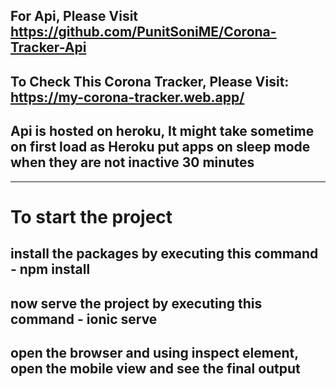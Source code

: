 ## For Api, Please Visit https://github.com/PunitSoniME/Corona-Tracker-Api

## To Check This Corona Tracker, Please Visit: https://my-corona-tracker.web.app/

## Api is hosted on heroku, It might take sometime on first load as Heroku put apps on sleep mode when they are not inactive 30 minutes

----------------------------

# To start the project
## install the packages by executing this command - npm install
## now serve the project by executing this command - ionic serve
## open the browser and using inspect element, open the mobile view and see the final output
